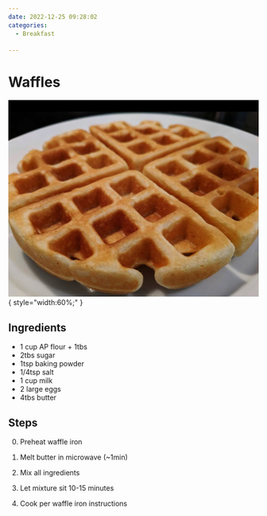 ```yaml
---
date: 2022-12-25 09:28:02
categories:
  - Breakfast
  
---
```


# Waffles
![waffles.jpg](../../images/waffles.jpg){ style="width:60%;" }


## Ingredients
* 1 cup AP flour + 1tbs
* 2tbs sugar
* 1tsp baking powder
* 1/4tsp salt
* 1 cup milk
* 2 large eggs
* 4tbs butter


## Steps
0. Preheat waffle iron

1. Melt butter in microwave (~1min)
2. Mix all ingredients
3. Let mixture sit 10-15 minutes
4. Cook per waffle iron instructions

